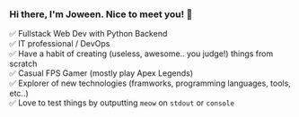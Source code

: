 ### Hi there, I'm Joween. Nice to meet you! 👋

✅ Fullstack Web Dev with Python Backend  
✅ IT professional / DevOps  
✅ Have a habit of creating (useless, awesome.. you judge!) things from scratch  
✅ Casual FPS Gamer (mostly play Apex Legends)  
✅ Explorer of new technologies (framworks, programming languages, tools, etc..)  
✅ Love to test things by outputting ```meow``` on ``stdout`` or ``console``
